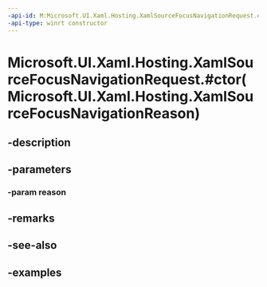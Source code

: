 ```yaml
---
-api-id: M:Microsoft.UI.Xaml.Hosting.XamlSourceFocusNavigationRequest.#ctor(Microsoft.UI.Xaml.Hosting.XamlSourceFocusNavigationReason)
-api-type: winrt constructor
---
```


# Microsoft.UI.Xaml.Hosting.XamlSourceFocusNavigationRequest.#ctor(Microsoft.UI.Xaml.Hosting.XamlSourceFocusNavigationReason)

<!--
public XamlSourceFocusNavigationRequest (Microsoft.UI.Xaml.Hosting.XamlSourceFocusNavigationReason reason);
-->


## -description

## -parameters

### -param reason

## -remarks

## -see-also

## -examples


